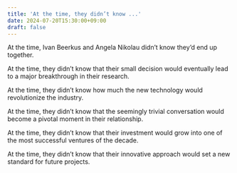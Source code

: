 ```yaml
---
title: 'At the time, they didn’t know ...'
date: 2024-07-20T15:30:00+09:00
draft: false
---
```


At the time, Ivan Beerkus and Angela Nikolau didn’t know they’d end up together.

At the time, they didn’t know that their small decision would eventually lead to a major breakthrough in their research.

At the time, they didn’t know how much the new technology would revolutionize the industry.

At the time, they didn’t know that the seemingly trivial conversation would become a pivotal moment in their relationship.

At the time, they didn’t know that their investment would grow into one of the most successful ventures of the decade.

At the time, they didn’t know that their innovative approach would set a new standard for future projects.